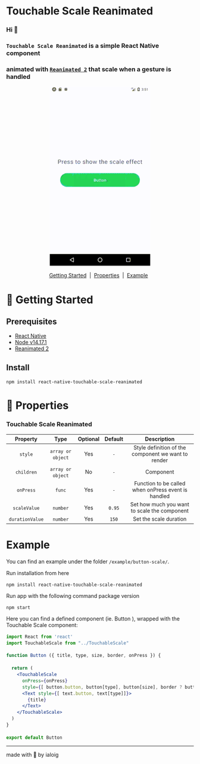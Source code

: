 
# Touchable Scale Reanimated

### Hi 👋

### `Touchable Scale Reanimated` is a simple React Native component

### animated with [`Reanimated 2`](https://www.reanimated2.com/) that scale when a gesture is handled

<p align="center">
  <img src="./example/button-scale/src/assets/img/scale-button.gif" alt="TouchableScale">
</p>

<div align="center">
  <a href="#GettingStarted">Getting Started</a> &nbsp;|&nbsp;
  <a href="#Properties">Properties</a> &nbsp;|&nbsp;
  <a href="#Example">Example</a> &nbsp;
</div>

<h1 id="Getting-Started">🚀 Getting Started</h1>

## Prerequisites

* [React Native](https://facebook.github.io/react-native/docs/getting-started.html)
* [Node v14.17.1](https://nodejs.org/en/)
* [Reanimated 2](https://docs.swmansion.com/react-native-reanimated/)

## Install

```shell
npm install react-native-touchable-scale-reanimated
```

<h1 id="Properties">📝 Properties</h1>

### Touchable Scale Reanimated

| Property                      | Type                                                  | Optional |  Default                                                                                                                                                                                       | Description                                              |
| :-----: | :---------------------------------------------------: | :-------:| :-----------------------------------------------: | :--------------------:|
| `style`| `array or object`|Yes| `-`| Style definition of the component we want to render|
| `children`| `array or object`|No|`-`| Component|
| `onPress`| `func`|Yes|`-`| Function to be called when onPress event is handled|
| `scaleValue`| `number`|Yes|`0.95`| Set how much you want to scale the component|
| `durationValue`|`number`|Yes| `150`| Set the scale duration|

<h1 id="Example">Example</h1>

You can find an example under the folder `/example/button-scale/`.

Run installation from here

```shell
npm install react-native-touchable-scale-reanimated
```

Run app with the following command package version

```shell
npm start
```

Here you can find a defined component (ie. Button ), wrapped with the Touchable Scale component:

```jsx
import React from 'react'
import TouchableScale from "../TouchableScale"

function Button ({ title, type, size, border, onPress }) {

  return (
    <TouchableScale 
      onPress={onPress} 
      style={[ button.button, button[type], button[size], border ? button.border : null ]]}>
      <Text style={[ text.button, text[type]]}>
        {title}
      </Text>
    </TouchableScale>
  )
}

export default Button
```

---
made with 💪 by ialoig
